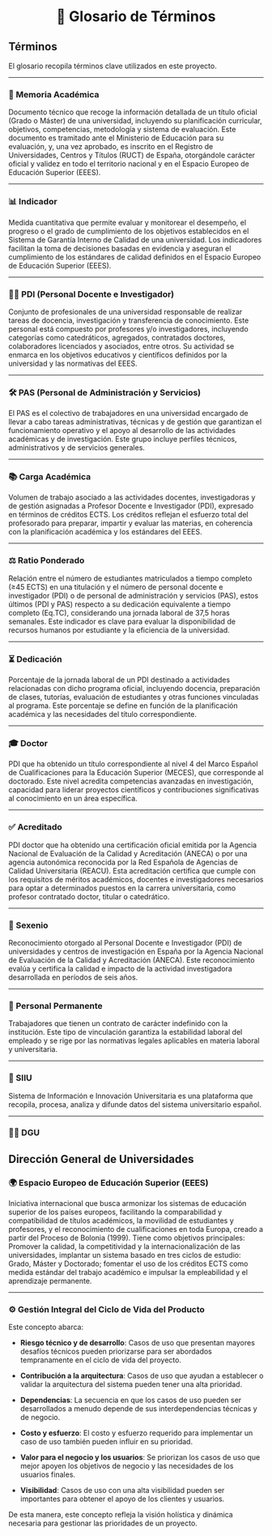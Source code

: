 <div align="center">

# 📖 Glosario de Términos

</div>

## Términos

El glosario recopila términos clave utilizados en este proyecto.

---

### 📜 Memoria Académica
Documento técnico que recoge la información detallada de un título oficial (Grado o Máster) de una universidad, incluyendo su planificación curricular, objetivos, competencias, metodología y sistema de evaluación. Este documento es tramitado ante el Ministerio de Educación para su evaluación, y, una vez aprobado, es inscrito en el Registro de Universidades, Centros y Títulos (RUCT) de España, otorgándole carácter oficial y validez en todo el territorio nacional y en el Espacio Europeo de Educación Superior (EEES).

---

### 📊 Indicador
Medida cuantitativa que permite evaluar y monitorear el desempeño, el progreso o el grado de cumplimiento de los objetivos establecidos en el Sistema de Garantía Interno de Calidad de una universidad. Los indicadores facilitan la toma de decisiones basadas en evidencia y aseguran el cumplimiento de los estándares de calidad definidos en el Espacio Europeo de Educación Superior (EEES).

---

### 👩‍🏫 PDI (Personal Docente e Investigador)
Conjunto de profesionales de una universidad responsable de realizar tareas de docencia, investigación y transferencia de conocimiento. Este personal está compuesto por profesores y/o investigadores, incluyendo categorías como catedráticos, agregados, contratados doctores, colaboradores licenciados y asociados, entre otros. Su actividad se enmarca en los objetivos educativos y científicos definidos por la universidad y las normativas del EEES.

---

### 🛠️ PAS (Personal de Administración y Servicios)
El PAS es el colectivo de trabajadores en una universidad encargado de llevar a cabo tareas administrativas, técnicas y de gestión que garantizan el funcionamiento operativo y el apoyo al desarrollo de las actividades académicas y de investigación. Este grupo incluye perfiles técnicos, administrativos y de servicios generales.

---

### 📚 Carga Académica
Volumen de trabajo asociado a las actividades docentes, investigadoras y de gestión asignadas a Profesor Docente e Investigador (PDI), expresado en términos de créditos ECTS. Los créditos reflejan el esfuerzo total del profesorado para preparar, impartir y evaluar las materias, en coherencia con la planificación académica y los estándares del EEES.

---

### ⚖️ Ratio Ponderado
Relación entre el número de estudiantes matriculados a tiempo completo (≥45 ECTS) en una titulación y el número de personal docente e investigador (PDI) o de personal de administración y servicios (PAS), estos últimos (PDI y PAS) respecto a su dedicación equivalente a tiempo completo (Eq.TC), considerando una jornada laboral de 37,5 horas semanales. Este indicador es clave para evaluar la disponibilidad de recursos humanos por estudiante y la eficiencia de la universidad.

---

### ⏳ Dedicación
Porcentaje de la jornada laboral de un PDI destinado a actividades relacionadas con dicho programa oficial, incluyendo docencia, preparación de clases, tutorías, evaluación de estudiantes y otras funciones vinculadas al programa. Este porcentaje se define en función de la planificación académica y las necesidades del título correspondiente.

---

### 🎓 Doctor
PDI que ha obtenido un título correspondiente al nivel 4 del Marco Español de Cualificaciones para la Educación Superior (MECES), que corresponde al doctorado. Este nivel acredita competencias avanzadas en investigación, capacidad para liderar proyectos científicos y contribuciones significativas al conocimiento en un área específica.

---

### ✅ Acreditado
PDI doctor que ha obtenido una certificación oficial emitida por la Agencia Nacional de Evaluación de la Calidad y Acreditación (ANECA) o por una agencia autonómica reconocida por la Red Española de Agencias de Calidad Universitaria (REACU). Esta acreditación certifica que cumple con los requisitos de méritos académicos, docentes e investigadores necesarios para optar a determinados puestos en la carrera universitaria, como profesor contratado doctor, titular o catedrático.

---

### 🏅 Sexenio
Reconocimiento otorgado al Personal Docente e Investigador (PDI) de universidades y centros de investigación en España por la Agencia Nacional de Evaluación de la Calidad y Acreditación (ANECA). Este reconocimiento evalúa y certifica la calidad e impacto de la actividad investigadora desarrollada en períodos de seis años.

---

### 👥 Personal Permanente
Trabajadores que tienen un contrato de carácter indefinido con la institución. Este tipo de vinculación garantiza la estabilidad laboral del empleado y se rige por las normativas legales aplicables en materia laboral y universitaria.

---

### 🧠 SIIU
Sistema de Información e Innovación Universitaria es una plataforma que recopila, procesa, analiza y difunde datos del sistema universitario español.

---

### 👨‍🏫 DGU
Dirección General de Universidades
---
### 🌍 Espacio Europeo de Educación Superior (EEES) 
Iniciativa internacional que busca armonizar los sistemas de educación superior de los países europeos, facilitando la comparabilidad y compatibilidad de títulos académicos, la movilidad de estudiantes y profesores, y el reconocimiento de cualificaciones en toda Europa, creado a partir del Proceso de Bolonia (1999). Tiene como objetivos principales: Promover la calidad, la competitividad y la internacionalización de las universidades, implantar un sistema basado en tres ciclos de estudio: Grado, Máster y Doctorado; fomentar el uso de los créditos ECTS como medida estándar del trabajo académico e impulsar la empleabilidad y el aprendizaje permanente.

---

### ⚙️ Gestión Integral del Ciclo de Vida del Producto
Este concepto abarca:

- **Riesgo técnico y de desarrollo**: Casos de uso que presentan mayores desafíos técnicos pueden priorizarse para ser abordados tempranamente en el ciclo de vida del proyecto.

- **Contribución a la arquitectura**: Casos de uso que ayudan a establecer o validar la arquitectura del sistema pueden tener una alta prioridad.

- **Dependencias**: La secuencia en que los casos de uso pueden ser desarrollados a menudo depende de sus interdependencias técnicas y de negocio.

- **Costo y esfuerzo**: El costo y esfuerzo requerido para implementar un caso de uso también pueden influir en su prioridad.

- **Valor para el negocio y los usuarios**: Se priorizan los casos de uso que mejor apoyen los objetivos de negocio y las necesidades de los usuarios finales.

- **Visibilidad**: Casos de uso con una alta visibilidad pueden ser importantes para obtener el apoyo de los clientes y usuarios.

De esta manera, este concepto refleja la visión holística y dinámica necesaria para gestionar las prioridades de un proyecto.
